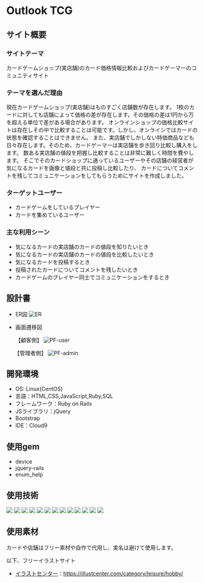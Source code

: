 # Outlook TCG

## サイト概要
### サイトテーマ
カードゲームショップ(実店舗)のカード価格情報比較およびカードゲーマーのコミュニティサイト

### テーマを選んだ理由
現在カードゲームショップ(実店舗)はものすごく店舗数が存在します。
1枚のカードに対しても店舗によって価格の差が存在します。その価格の差は1円から万を超える単位で差がある場合があります。
オンラインショップの価格比較サイトは存在しその中で比較することは可能です。しかし、オンラインではカードの状態を確認することはできません。
また、実店舗でしかしない特価商品なども日々存在します。そのため、カードゲーマーは実店舗を歩き回り比較し購入をします。
数ある実店舗の値段を把握し比較することは非常に難しく時間を費やします。
そこでそのカードショップに通っているユーザーやその店舗の経営者が気になるカードを画像と値段と共に投稿し比較したり、
カードについてコメントを残してコミュニケーションをしてもらうためにサイトを作成しました。

### ターゲットユーザー
- カードゲームをしているプレイヤー
- カードを集めているユーザー

### 主な利用シーン
- 気になるカードの実店舗のカードの値段を知りたいとき
- 気になるカードの実店舗のカードの値段を比較したいとき
- 気になるカードを投稿するとき
- 投稿されたカードについてコメントを残したいとき
- カードゲームのプレイヤー同士でコミュニケーションをするとき
​
## 設計書

- ER図
![ER](https://github.com/sslevel5/outlook_tcg/assets/9004618/216b68fe-0e7c-4942-ac3b-a44554abef08)
​

- 画面遷移図

  【顧客側】
![PF-user](https://github.com/sslevel5/outlook_tcg/assets/9004618/beb4ac24-ee54-4093-b75f-e6ade4ec129e)

　　【管理者側】
![PF-admin](https://github.com/sslevel5/outlook_tcg/assets/9004618/c0cc0684-6db9-4abc-a402-3d00b3d7bd5c)

## 開発環境
- OS: Linux(CentOS)
- 言語：HTML,CSS,JavaScript,Ruby,SQL
- フレームワーク：Ruby on Rails
- JSライブラリ：jQuery
- Bootstrap
- IDE：Cloud9

## 使用gem
- device
- jquery-rails
- enum_help

## 使用技術

[![](https://img.shields.io/badge/Ruby-CC342D?style=flat&logo=ruby&logoColor=white)](https://www.ruby-lang.org/)
[![](https://img.shields.io/badge/Ruby_on_Rails-CC0000?style=flat&logo=ruby-on-rails&logoColor=white)](https://rubyonrails.org/)
[![](https://img.shields.io/badge/HTML-1572B6?style=flat&logo=html5&logoColor=white&color=orange)](https://example.com)
[![](https://img.shields.io/badge/CSS-1572B6?style=flat&logo=css3&logoColor=white)](https://www.w3.org/Style/CSS/Overview.en.html)
[![](https://img.shields.io/badge/JavaScript-F7DF1E?style=flat&logo=javascript&logoColor=black)](https://developer.mozilla.org/en-US/docs/Web/JavaScript)
[![](https://img.shields.io/badge/Bootstrap-563D7C?style=flat&logo=bootstrap&logoColor=white)](https://getbootstrap.com/)
[![](https://img.shields.io/badge/GitHub-181717?style=flat&logo=github&logoColor=white)](https://github.com/)
[![](https://img.shields.io/badge/Git-F05032?style=flat&logo=git&logoColor=white)](https://git-scm.com/)
[![](https://img.shields.io/badge/Amazon_AWS-232F3E?style=flat&logo=amazon-aws&logoColor=white)](https://aws.amazon.com/)
[![](https://img.shields.io/badge/Amazon_EC2-232F3E?style=flat&logo=amazon-ec2&logoColor=white)](https://aws.amazon.com/ec2/)
[![](https://img.shields.io/badge/Amazon_RDS-232F3E?style=flat&logo=amazon-rds&logoColor=white)](https://aws.amazon.com/rds/)
[![](https://img.shields.io/badge/Nginx-009639?style=flat&logo=nginx&logoColor=white)](https://nginx.org/)
[![](https://img.shields.io/badge/MySQL-4479A1?style=flat&logo=mysql&logoColor=white)](https://www.mysql.com/)



## 使用素材

カードや店舗はフリー素材や自作で代用し、実名は避けて使用します。

以下、フリーイラストサイト
- <a href="https://illustcenter.com/category/leisure/hobby/" target="_blank">イラストセンター</a>：https://illustcenter.com/category/leisure/hobby/